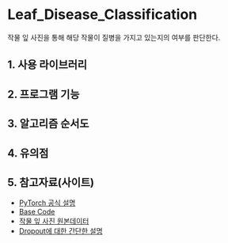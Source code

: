 # Leaf_Disease_Classification
작물 잎 사진을 통해 해당 작물이 질병을 가지고 있는지의 여부를 판단한다.

## 1. 사용 라이브러리

## 2. 프로그램 기능

## 3. 알고리즘 순서도

## 4. 유의점

## 5. 참고자료(사이트)
- [PyTorch 공식 설명](https://pytorch.org/docs/stable/index.html)
- [Base Code](https://github.com/bjpublic/DeepLearningProject)
- [작물 잎 사진 원본데이터](https://data.mendeley.com/datasets/tywbtsjrjv/1)
- [Dropout에 대한 간단한 설명](https://heytech.tistory.com/127)